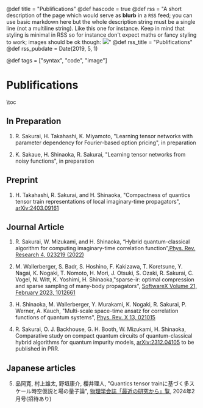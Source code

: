@def title = "Publifications"
@def hascode = true
@def rss = "A short description of the page which would serve as **blurb** in a `RSS` feed; you can use basic markdown here but the whole description string must be a single line (not a multiline string). Like this one for instance. Keep in mind that styling is minimal in RSS so for instance don't expect maths or fancy styling to work; images should be ok though: ![](https://upload.wikimedia.org/wikipedia/en/b/b0/Rick_and_Morty_characters.jpg)"
@def rss_title = "Publifications"
@def rss_pubdate = Date(2019, 5, 1)

@def tags = ["syntax", "code", "image"]

# Publifications

\toc

## In Preparation
1. R. Sakurai, H. Takahashi, K. Miyamoto, "Learning tensor networks with parameter dependency for Fourier-based option pricing", in preparation

2. K. Sakaue, H. Shinaoka, R. Sakurai, "Learning tensor networks from noisy functions", in preparation

## Preprint
1.  H. Takahashi, R. Sakurai, and H. Shinaoka, "Compactness of quantics tensor train representations of local imaginary-time propagators", [arXiv:2403.09161](https://arxiv.org/abs/2403.09161)


## Journal Article
1. R. Sakurai, W. Mizukami, and H. Shinaoka, “Hybrid quantum-classical algorithm for computing imaginary-time correlation function”,[Phys. Rev. Research 4, 023219 (2022)](https://doi.org/10.1103/PhysRevResearch.4.023219)


2. M. Wallerberger, S. Badr, S. Hoshino, F. Kakizawa, T. Koretsune, Y. Nagai, K. Nogaki, T. Nomoto, H. Mori, J. Otsuki, S. Ozaki, R. Sakurai, C. Vogel, N. Witt, K. Yoshimi, H. Shinaoka,"sparse-ir: optimal compression and sparse sampling of many-body propagators", [SoftwareX Volume 21, February 2023, 1012661](https://doi.org/10.1016/j.softx.2022.101266)

3. H. Shinaoka, M. Wallerberger, Y. Murakami, K. Nogaki, R. Sakurai, P. Werner, A. Kauch, "Multi-scale space-time ansatz for correlation functions of quantum systems", [Phys. Rev. X 13, 021015](https://journals.aps.org/prx/abstract/10.1103/PhysRevX.13.021015)

4. R. Sakurai, O. J. Backhouse, G. H. Booth, W. Mizukami, H. Shinaoka, Comparative study on compact quantum circuits of quantum-classical hybrid algorithms for quantum impurity models, [arXiv:2312.04105](https://arxiv.org/abs/2312.04105) to be published in PRR.


## Japanese articles
5. 品岡寛, 村上雄太, 野垣康介, 櫻井理人, "Quantics tensor trainに基づく多スケール時空仮説と場の量子論",  [物理学会誌「最近の研究から」覧](https://www.jps.or.jp/books/gakkaishi/2024/02/79-2.php), 2024年2月号(招待あり)